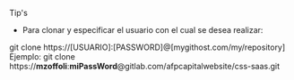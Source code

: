 Tip's

- Para clonar y especificar el usuario con el cual se desea realizar:

git clone https://[USUARIO]:[PASSWORD]@[mygithost.com/my/repository]
Ejemplo: git clone https://**mzoffoli**:**miPassWord**@gitlab.com/afpcapitalwebsite/css-saas.git

